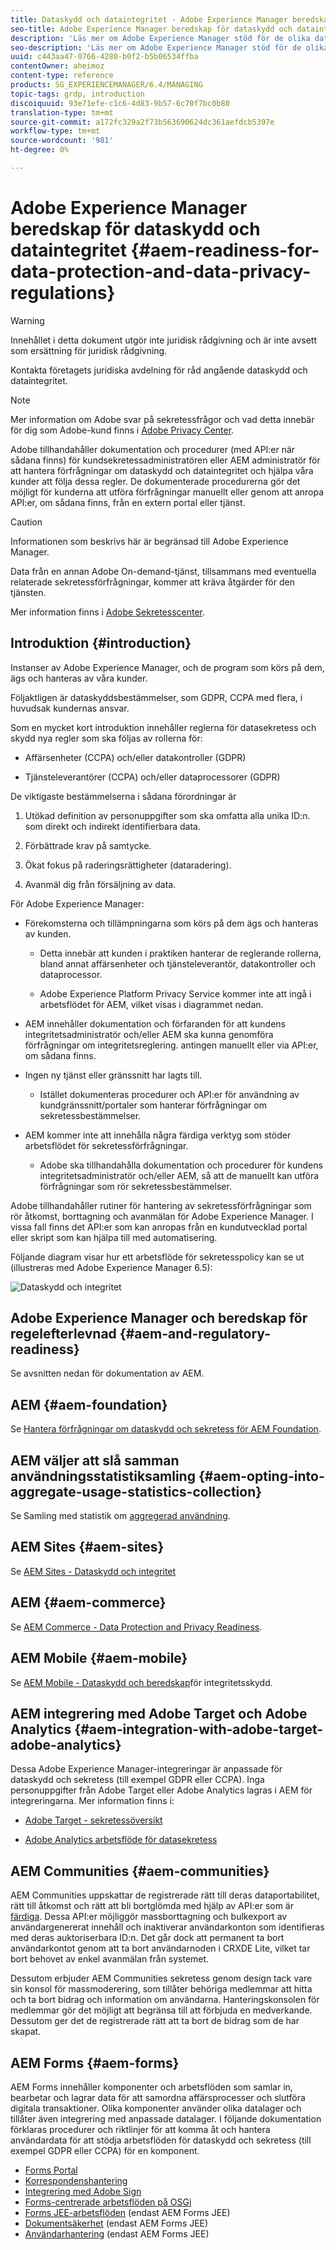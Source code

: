 ```yaml
---
title: Dataskydd och dataintegritet - Adobe Experience Manager beredskap
seo-title: Adobe Experience Manager beredskap för dataskydd och dataintegritet. såsom GDPR, CCPA osv.
description: 'Läs mer om Adobe Experience Manager stöd för de olika dataskydds- och dataintegritetsreglerna. bland annat EU:s allmänna dataskyddsförordning (GDPR), Kaliforniens konsumentintegritetslag och hur man ska följa detta när man genomför ett nytt AEM. '
seo-description: 'Läs mer om Adobe Experience Manager stöd för de olika dataskydds- och dataintegritetsreglerna. bland annat EU:s allmänna dataskyddsförordning (GDPR), Kaliforniens konsumentintegritetslag och hur man ska följa detta när man genomför ett nytt AEM. '
uuid: c443aa47-0766-4280-b0f2-b5b06534ffba
contentOwner: aheimoz
content-type: reference
products: SG_EXPERIENCEMANAGER/6.4/MANAGING
topic-tags: grdp, introduction
discoiquuid: 93e71efe-c1c6-4d83-9b57-6c70f7bc0b80
translation-type: tm+mt
source-git-commit: a172fc329a2f73b563690624dc361aefdcb5397e
workflow-type: tm+mt
source-wordcount: '981'
ht-degree: 0%

---
```



# Adobe Experience Manager beredskap för dataskydd och dataintegritet {#aem-readiness-for-data-protection-and-data-privacy-regulations}

>[!WARNING]
>
>Innehållet i detta dokument utgör inte juridisk rådgivning och är inte avsett som ersättning för juridisk rådgivning.
>
>Kontakta företagets juridiska avdelning för råd angående dataskydd och dataintegritet.

>[!NOTE]
>
>Mer information om Adobe svar på sekretessfrågor och vad detta innebär för dig som Adobe-kund finns i [Adobe Privacy Center](https://www.adobe.com/privacy.html).

Adobe tillhandahåller dokumentation och procedurer (med API:er när sådana finns) för kundsekretessadministratören eller AEM administratör för att hantera förfrågningar om dataskydd och dataintegritet och hjälpa våra kunder att följa dessa regler. De dokumenterade procedurerna gör det möjligt för kunderna att utföra förfrågningar manuellt eller genom att anropa API:er, om sådana finns, från en extern portal eller tjänst.

>[!CAUTION]
>
>Informationen som beskrivs här är begränsad till Adobe Experience Manager.
>
>Data från en annan Adobe On-demand-tjänst, tillsammans med eventuella relaterade sekretessförfrågningar, kommer att kräva åtgärder för den tjänsten.
>
>Mer information finns i [Adobe Sekretesscenter](https://www.adobe.com/privacy.html).

## Introduktion {#introduction}

Instanser av Adobe Experience Manager, och de program som körs på dem, ägs och hanteras av våra kunder.

Följaktligen är dataskyddsbestämmelser, som GDPR, CCPA med flera, i huvudsak kundernas ansvar.

Som en mycket kort introduktion innehåller reglerna för datasekretess och skydd nya regler som ska följas av rollerna för:

* Affärsenheter (CCPA) och/eller datakontroller (GDPR)

* Tjänsteleverantörer (CCPA) och/eller dataprocessorer (GDPR)

De viktigaste bestämmelserna i sådana förordningar är

1. Utökad definition av personuppgifter som ska omfatta alla unika ID:n. som direkt och indirekt identifierbara data.

2. Förbättrade krav på samtycke.

3. Ökat fokus på raderingsrättigheter (dataradering).

4. Avanmäl dig från försäljning av data.

För Adobe Experience Manager:

* Förekomsterna och tillämpningarna som körs på dem ägs och hanteras av kunden.

   * Detta innebär att kunden i praktiken hanterar de reglerande rollerna, bland annat affärsenheter och tjänsteleverantör, datakontroller och dataprocessor.

   * Adobe Experience Platform Privacy Service kommer inte att ingå i arbetsflödet för AEM, vilket visas i diagrammet nedan.

* AEM innehåller dokumentation och förfaranden för att kundens integritetsadministratör och/eller AEM ska kunna genomföra förfrågningar om integritetsreglering. antingen manuellt eller via API:er, om sådana finns.

* Ingen ny tjänst eller gränssnitt har lagts till.

   * Istället dokumenteras procedurer och API:er för användning av kundgränssnitt/portaler som hanterar förfrågningar om sekretessbestämmelser.

* AEM kommer inte att innehålla några färdiga verktyg som stöder arbetsflödet för sekretessförfrågningar.

   * Adobe ska tillhandahålla dokumentation och procedurer för kundens integritetsadministratör och/eller AEM, så att de manuellt kan utföra förfrågningar som rör sekretessbestämmelser.

Adobe tillhandahåller rutiner för hantering av sekretessförfrågningar som rör åtkomst, borttagning och avanmälan för Adobe Experience Manager. I vissa fall finns det API:er som kan anropas från en kundutvecklad portal eller skript som kan hjälpa till med automatisering.

Följande diagram visar hur ett arbetsflöde för sekretesspolicy kan se ut (illustreras med Adobe Experience Manager 6.5):

![Dataskydd och integritet](assets/data-protection-and-privacy-01.png)

## Adobe Experience Manager och beredskap för regelefterlevnad {#aem-and-regulatory-readiness}

Se avsnitten nedan för dokumentation av AEM.

## AEM {#aem-foundation}

Se [Hantera förfrågningar om dataskydd och sekretess för AEM Foundation](/help/sites-administering/handling-gdpr-requests-for-aem-platform.md).

## AEM väljer att slå samman användningsstatistiksamling {#aem-opting-into-aggregate-usage-statistics-collection}

Se Samling med statistik om [aggregerad användning](/help/sites-deploying/opt-in-aggregated-usage-statistics.md).

## AEM Sites {#aem-sites}

Se [AEM Sites - Dataskydd och integritet](/help/sites-administering/gdpr-compliance-sites.md)

## AEM {#aem-commerce}

Se [AEM Commerce - Data Protection and Privacy Readiness](/help/sites-administering/gdpr-compliance-commerce.md).

## AEM Mobile {#aem-mobile}

Se [AEM Mobile - Dataskydd och beredskap](/help/mobile/aem-mobile-gdpr-compliance.md)för integritetsskydd.

## AEM integrering med Adobe Target och Adobe Analytics {#aem-integration-with-adobe-target-adobe-analytics}

Dessa Adobe Experience Manager-integreringar är anpassade för dataskydd och sekretess (till exempel GDPR eller CCPA). Inga personuppgifter från Adobe Target eller Adobe Analytics lagras i AEM för integreringarna.
Mer information finns i:

* [Adobe Target - sekretessöversikt](https://docs.adobe.com/content/help/en/target/using/implement-target/before-implement/privacy/privacy.html)

* [Adobe Analytics arbetsflöde för datasekretess](https://docs.adobe.com/content/help/en/analytics/admin/data-governance/an-gdpr-workflow.html)

## AEM Communities {#aem-communities}

AEM Communities uppskattar de registrerade rätt till deras dataportabilitet, rätt till åtkomst och rätt att bli bortglömda med hjälp av API:er som är [färdiga](/help/communities/user-ugc-management-service.md). Dessa API:er möjliggör massborttagning och bulkexport av användargenererat innehåll och inaktiverar användarkonton som identifieras med deras auktoriserbara ID:n. Det går dock att permanent ta bort användarkontot genom att ta bort användarnoden i CRXDE Lite, vilket tar bort behovet av enkel avanmälan från systemet.

Dessutom erbjuder AEM Communities sekretess genom design tack vare sin konsol för massmoderering, som tillåter behöriga medlemmar att hitta och ta bort bidrag och information om användarna. Hanteringskonsolen för medlemmar gör det möjligt att begränsa till att förbjuda en medverkande. Dessutom ger det de registrerade rätt att ta bort de bidrag som de har skapat.

## AEM Forms {#aem-forms}

AEM Forms innehåller komponenter och arbetsflöden som samlar in, bearbetar och lagrar data för att samordna affärsprocesser och slutföra digitala transaktioner. Olika komponenter använder olika datalager och tillåter även integrering med anpassade datalager. I följande dokumentation förklaras procedurer och riktlinjer för att komma åt och hantera användardata för att stödja arbetsflöden för dataskydd och sekretess (till exempel GDPR eller CCPA) för en komponent.

* [Forms Portal](/help/forms/using/forms-portal-handling-user-data.md)
* [Korrespondenshantering](/help/forms/using/correspondence-management-handling-user-data.md)
* [Integrering med Adobe Sign](/help/forms/using/integration-adobe-sign-handling-user-data.md)
* [Forms-centrerade arbetsflöden på OSGi](/help/forms/using/forms-workflow-osgi-handling-user-data.md)
* [Forms JEE-arbetsflöden](/help/forms/using/forms-workflow-jee-handling-user-data.md) (endast AEM Forms JEE)
* [Dokumentsäkerhet](/help/forms/using/document-security-handling-user-data.md) (endast AEM Forms JEE)
* [Användarhantering](/help/forms/using/user-management-handling-user-data.md) (endast AEM Forms JEE)
